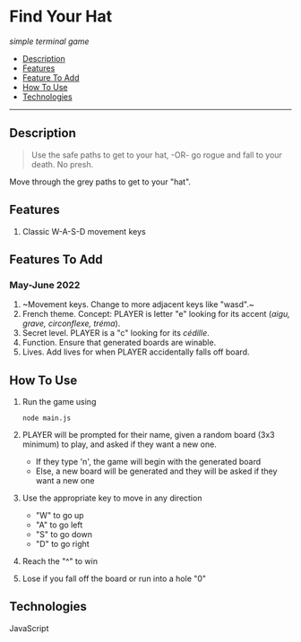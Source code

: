# Find Your Hat
*simple terminal game*

* [Description](#description)
* [Features](#features)
* [Feature To Add](#features-to-add)
* [How To Use](#how-to-use)
* [Technologies](#technologies)

---

## Description
> Use the safe paths to get to your hat, -OR-
> go rogue and fall to your death.
> No presh.

Move through the grey paths to get to your "hat".

## Features
1. Classic W-A-S-D movement keys

## Features To Add
### May-June 2022
1. ~Movement keys. Change to more adjacent keys like "wasd".~
2. French theme. Concept: PLAYER is letter "e" looking for its accent (*aigu, grave, circonflexe, tréma*).
3. Secret level. PLAYER is a "c" looking for its *cédille*.
4. Function. Ensure that generated boards are winable.
5. Lives. Add lives for when PLAYER accidentally falls off board.

## How To Use
1. Run the game using
    ``` nodejs
    node main.js
    ```

2. PLAYER will be prompted for their name, given a random board (3x3 minimum) to play, and asked if they want a new one. 
    * If they type 'n', the game will begin with the generated board
    * Else, a new board will be generated and they will be asked if they want a new one

3. Use the appropriate key to move in any direction
    * "W" to go up
    * "A" to go left
    * "S" to go down
    * "D" to go right

4. Reach the "^" to win

5. Lose if you fall off the board or run into a hole "0"

## Technologies
JavaScript

<!-- ## Collaborators -->

<!-- ## License -->